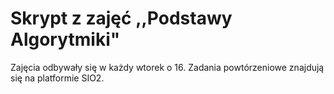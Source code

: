 # Skrypt z zajęć ,,Podstawy Algorytmiki"

Zajęcia odbywały się w każdy wtorek o 16.
Zadania powtórzeniowe znajdują się na platformie SIO2.
